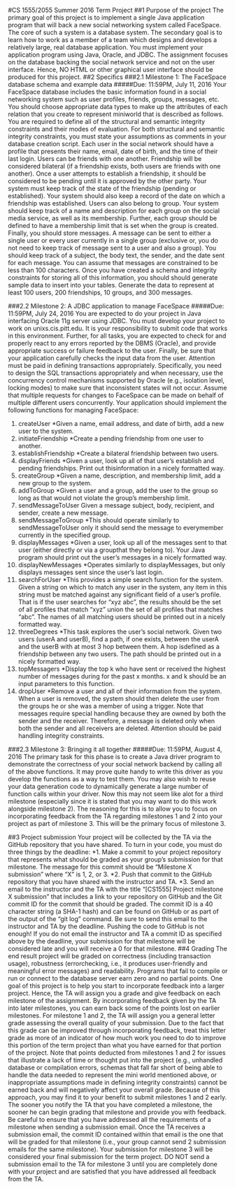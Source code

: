 #CS 1555/2055 Summer 2016 Term Project
##1 Purpose of the project
The primary goal of this project is to implement a single Java application program that will back
a new social networking system called FaceSpace. The core of such a system is a database system.
The secondary goal is to learn how to work as a member of a team which designs and develops a
relatively large, real database application.
You must implement your application program using Java, Oracle, and JDBC. The assignment
focuses on the database backing the social network service and not on the user interface. Hence,
NO HTML or other graphical user interface should be produced for this project.
##2 Specifics
###2.1 Milestone 1: The FaceSpace database schema and example data
#####Due: 11:59PM, July 11, 2016
Your FaceSpace database includes the basic information found in a social networking system such
as user profiles, friends, groups, messages, etc. You should choose appropriate data types to make
up the attributes of each relation that you create to represent miniworld that is described as follows.
You are required to define all of the structural and semantic integrity constraints and their modes of
evaluation. For both structural and semantic integrity constraints, you must state your assumptions
as comments in your database creation script.
Each user in the social network should have a profile that presents their name, email, date of
birth, and the time of their last login.
Users can be friends with one another. Friendship will be considered bilateral (if a friendship
exists, both users are friends with one another). Once a user attempts to establish a friendship, it
should be considered to be pending until it is approved by the other party. Your system must keep
track of the state of the friendship (pending or established). Your system should also keep a record
of the date on which a friendship was established.
Users can also belong to group. Your system should keep track of a name and description for
each group on the social media service, as well as its membership. Further, each group should be
defined to have a membership limit that is set when the group is created.
Finally, you should store messages. A message can be sent to either a single user or every user
currently in a single group (exclusive or, you do not need to keep track of message sent to a user
and also a group). You should keep track of a subject, the body text, the sender, and the date sent
for each message. You can assume that messages are constrained to be less than 100 characters.
Once you have created a schema and integrity constraints for storing all of this information,
you should should generate sample data to insert into your tables. Generate the data to represent
at least 100 users, 200 friendships, 10 groups, and 300 messages.

###2.2 Milestone 2: A JDBC application to manage FaceSpace
#####Due: 11:59PM, July 24, 2016
You are expected to do your project in Java interfacing Oracle 11g server using JDBC. You must
develop your project to work on unixs.cis.pitt.edu. It is your responsibility to submit code that
works in this environment. Further, for all tasks, you are expected to check for and properly react
to any errors reported by the DBMS (Oracle), and provide appropriate success or failure feedback
to the user. Finally, be sure that your application carefully checks the input data from the user.
Attention must be paid in defining transactions appropriately. Specifically, you need to design
the SQL transactions appropriately and when necessary, use the concurrency control mechanisms
supported by Oracle (e.g., isolation level, locking modes) to make sure that inconsistent states
will not occur. Assume that multiple requests for changes to FaceSpace can be made on behalf of
multiple different users concurrently.
Your application should implement the following functions for managing FaceSpace:
1. createUser
  *Given a name, email address, and date of birth, add a new user to the system.
2. initiateFriendship
  *Create a pending friendship from one user to another.
3. establishFriendship
  *Create a bilateral friendship between two users.
4. displayFriends
  *Given a user, look up all of that user’s establish and pending friendships. Print out thisinformation in a nicely formatted way.
5. createGroup
  *Given a name, description, and membership limit, add a new group to the system.
6. addToGroup
  *Given a user and a group, add the user to the group so long as that would not violate the group’s membership limit.
7. sendMessageToUser
Given a message subject, body, recipient, and sender, create a new message.
8. sendMessageToGroup
  *This should operate similarly to sendMessageToUser only it should send the message to everymember currently in the specified group.
9. displayMessages
  *Given a user, look up all of the messages sent to that user (either directly or via a groupthat they belong to). Your Java program should print out the user’s messages in a nicely
formatted way.
10. displayNewMessages
  *Operates similarly to displayMessages, but only displays messages sent since the user’s last login.
11. searchForUser
  *This provides a simple search function for the system. Given a string on which to match any user in the system, any item in this string must be matched against any significant field of a user’s profile. That is if the user searches for “xyz abc”, the results should be the set of all profiles that match “xyz” union the set of all profiles that matches “abc”. The names of all matching users should be printed out in a nicely formatted way.
12. threeDegrees
  *This task explores the user’s social network. Given two users (userA and userB), find a path, if one exists, between the userA and the userB with at most 3 hop between them. A hop isdefined as a friendship between any two users. The path should be printed out in a nicely formatted way.
13. topMessagers
  *Display the top k who have sent or received the highest number of messages during for the past x months. x and k should be an input parameters to this function.
14. dropUser
  *Remove a user and all of their information from the system. When a user is removed, the system should then delete the user from the groups he or she was a member of using a trigger. Note that messages require special handling because they are owned by both the sender and the receiver. Therefore, a message is deleted only when both the sender and all receivers are deleted. Attention should be paid handling integrity constraints.

###2.3 Milestone 3: Bringing it all together
#####Due: 11:59PM, August 4, 2016
The primary task for this phase is to create a Java driver program to demonstrate the correctness
of your social network backend by calling all of the above functions. It may prove quite handy to
write this driver as you develop the functions as a way to test them. You may also wish to reuse
your data generation code to dynamically generate a large number of function calls within your
driver.
Now this may not seem like alot for a third milestone (especially since it is stated that you
may want to do this work alongside milestone 2). The reasoning for this is to allow you to focus
on incorporating feedback from the TA regarding milestones 1 and 2 into your project as part of
milestone 3. This will be the primary focus of milestone 3.

##3 Project submission
Your project will be collected by the TA via the GitHub repository that you have shared. To turn
in your code, you must do three things by the deadline:
*1. Make a commit to your project repository that represents what should be graded as your
group’s submission for that milestone. The message for this commit should be “Milestone X
submission” where “X” is 1, 2, or 3.
*2. Push that commit to the GitHub repository that you have shared with the instructor and
TA.
*3. Send an email to the instructor and the TA with the title “[CS1555] Project milestone X
submission” that includes a link to your repository on GitHub and the Git commit ID for the
commit that should be graded. The commit ID is a 40 character string (a SHA-1 hash) and
can be found on GitHub or as part of the output of the “git log” command.
Be sure to send this email to the instructor and TA by the deadline. Pushing the code to
GitHub is not enough! If you do not email the instructor and TA a commit ID as specified above
by the deadline, your submission for that milestone will be considered late and you will receive a 0
for that milestone.
##4 Grading
The end result project will be graded on correctness (including transaction usage), robustness (errorchecking,
i.e., it produces user-friendly and meaningful error messages) and readability. Programs
that fail to compile or run or connect to the database server earn zero and no partial points.
One goal of this project is to help you start to incorporate feedback into a larger project.
Hence, the TA will assign you a grade and give feedback on each milestone of the assignment. By
incorporating feedback given by the TA into later milestones, you can earn back some of the points
lost on earlier milestones. For milestone 1 and 2, the TA will assign you a general letter grade
assessing the overall quality of your submission. Due to the fact that this grade can be improved
through incorporating feedback, treat this letter grade as more of an indicator of how much work
you need to do to improve this portion of the term project than what you have earned for that
portion of the project.
Note that points deducted from milestones 1 and 2 for issues that illustrate a lack of time or
thought put into the project (e.g., unhandled database or compilation errors, schemas that fall far
short of being able to handle the data needed to represent the mini world mentioned above, or
inappropriate assumptions made in defining integrity constraints) cannot be earned back and will
negatively affect your overall grade.
Because of this approach, you may find it to your benefit to submit milestones 1 and 2 early.
The sooner you notify the TA that you have completed a milestone, the sooner he can begin grading
that milestone and provide you with feedback.
Be careful to ensure that you have addressed all the requirements of a milestone when sending a
submission email. Once the TA receives a submission email, the commit ID contained within that
email is the one that will be graded for that milestone (i.e., your group cannot send 2 submission 
emails for the same milestone). Your submission for milestone 3 will be considered your final
submission for the term project. DO NOT send a submission email to the TA for milestone 3 until
you are completely done with your project and are satisfied that you have addressed all feedback
from the TA.